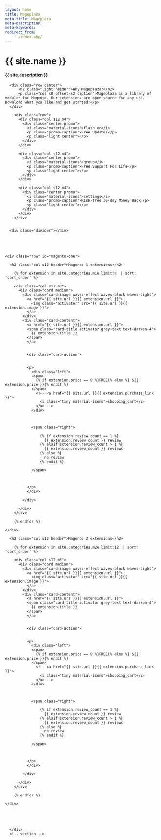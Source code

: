 ```yaml
---
layout: home
title: Mageplaza
meta-title: Mageplaza
meta-description: 
meta-keywords: 
redirect_from:
    - /index.php/
---
```





<div class="section no-pad-bot" id="index-banner">
    <div class="container">
        <h1 class="header center">{{ site.name }}</h1>
        <div class="row center">
            <h4 class="header col s12 light center">{{ site.description }}</h4>
        </div>
        <!-- <div class="row center">
            <a href="#live-demo" class="btn-light btn-large waves-effect waves-light modal-trigger">Demo</a>
            <a href="{{ site.url }}/pricing/" class="btn-light btn-large waves-effect waves-light">Pricing</a>
        </div> -->
    </div>
</div>



<div class="container">
  <div class="section">



      <div class="row center">
          <h2 class="light header">Why Mageplaza?</h2>
          <p class="col s8 offset-s2 caption">Mageplaza is a library of modules for Magento. Our extensions are open source for any use. Download what you like and get started!</p>
      </div>

        <div class="row">
          <div class="col s12 m4">
            <div class="center promo">
              <i class="material-icons">flash_on</i>
              <p class="promo-caption">Free Updates</p>
              <p class="light center"></p>
            </div>
          </div>

          <div class="col s12 m4">
            <div class="center promo">
              <i class="material-icons">group</i>
              <p class="promo-caption">Free Support For Life</p>
              <p class="light center"></p>
            </div>
          </div>

          <div class="col s12 m4">
            <div class="center promo">
              <i class="material-icons">settings</i>
              <p class="promo-caption">Risk-free 30-day Money Back</p>
              <p class="light center"></p>
            </div>
          </div>
        </div>


      <div class="divider"></div>


      


    <div class="row" id="magento-one">

      <h2 class="col s12 header">Magento 1 extensions</h2>

        {% for extension in site.categories.m1e limit:8  | sort: 'sort_order' %}
          
        <div class="col s12 m3">
          <div class="card medium">
            <div class="card-image waves-effect waves-block waves-light">
              <a href="{{ site.url }}{{ extension.url }}">
                <img class="activator" src="{{ site.url }}{{ extension.image }}">
              </a>
            </div>
            <div class="card-content">
              <a href="{{ site.url }}{{ extension.url }}">
              <span class="card-title activator grey-text text-darken-4">
                {{ extension.title }}
              </span>
              </a>
              

              <div class="card-action">
               

              <p>
                <div class="left">
                <span>
                  {% if extension.price == 0 %}FREE{% else %} ${{ extension.price }}{% endif %}
                </span>
                  <!-- <a href="{{ site.url }}{{ extension.purchase_link }}">
                    <i class="tiny material-icons">shopping_cart</i>
                  </a> -->
                </div>



                <span class="right">

                    {% if extension.review_count == 1 %}
                      {{ extension.review_count }} review
                    {% elsif extension.review_count > 1 %}  
                      {{ extension.review_count }} reviews
                    {% else %}
                      no review
                    {% endif %}
                  
                </span>

              

              </p>
              </div>

            </div>
            
          </div>
        </div>

        {% endfor %}

    </div>


  <div class="row" id="magento-two">

      <h2 class="col s12 header">Magento 2 extensions</h2>

        {% for extension in site.categories.m2e limit:12  | sort: 'sort_order' %}
          
        <div class="col s12 m3">
          <div class="card medium">
            <div class="card-image waves-effect waves-block waves-light">
              <a href="{{ site.url }}{{ extension.url }}">
                <img class="activator" src="{{ site.url }}{{ extension.image }}">
              </a>
            </div>
            <div class="card-content">
              <a href="{{ site.url }}{{ extension.url }}">
              <span class="card-title activator grey-text text-darken-4">
                {{ extension.title }}
              </span>
              </a>
              

              <div class="card-action">
               

              <p>
                <div class="left">
                <span>
                  {% if extension.price == 0 %}FREE{% else %} ${{ extension.price }}{% endif %}
                </span>
                  <!-- <a href="{{ site.url }}{{ extension.purchase_link }}">
                    <i class="tiny material-icons">shopping_cart</i>
                  </a> -->
                </div>



                <span class="right">

                    {% if extension.review_count == 1 %}
                      {{ extension.review_count }} review
                    {% elsif extension.review_count > 1 %}  
                      {{ extension.review_count }} reviews
                    {% else %}
                      no review
                    {% endif %}
                  
                </span>

              

              </p>
              </div>

            </div>
            
          </div>
        </div>

        {% endfor %}

    </div>





      </div>
      <!-- section -->
</div>
<!-- End container -->









